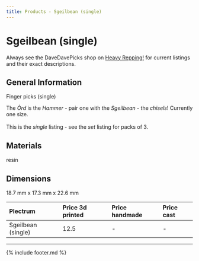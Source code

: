 ```yaml
---
title: Products - Sgeilbean (single)
---
```

# Sgeilbean (single)

Always see the DaveDavePicks shop on [Heavy Repping!](https://www.heavyrepping.com/store/shop/davedavepicks/) for current listings and their exact descriptions.

## General Information
Finger picks (single)

The *Òrd* is the *Hammer* - pair one with the *Sgeilbean* - the *chisels*! Currently one size.<br/><br/>This is the *single* listing - see the *set* listing for packs of 3.

## Materials
resin

## Dimensions
18.7 mm x 17.3 mm x 22.6 mm

| **Plectrum**                                        | **Price 3d printed**   | **Price handmade**   | **Price cast**   |
|:----------------------------------------------------|:-----------------------|:---------------------|:-----------------|
| Sgeilbean (single)                                          | 12.5               | -             | -         |

---

{% include footer.md %}
